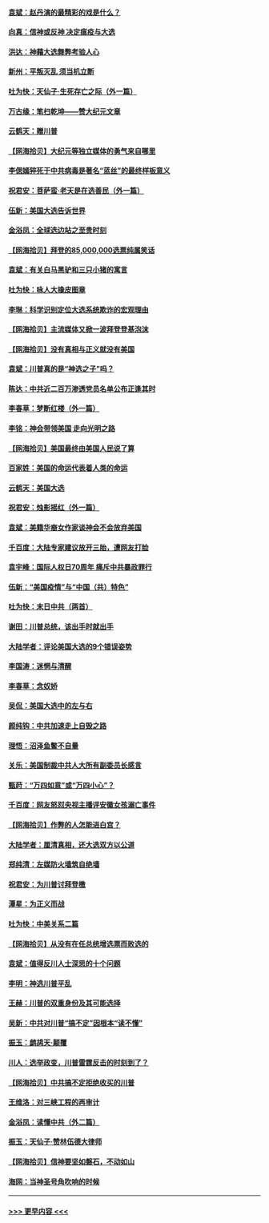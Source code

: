 #### [袁斌：赵丹演的最精彩的戏是什么？](../pages/nsc993/n12633316.md?t=12210902) 
#### [向真：信神或反神 决定瘟疫与大选](../pages/nsc993/n12632710.md?t=12210902) 
#### [洪达：神藉大选舞弊考验人心](../pages/nsc993/n12631962.md?t=12210902) 
#### [新州：平叛灭乱  须当机立断](../pages/nsc993/n12631946.md?t=12210902) 
#### [吐为快：天仙子‧生死存亡之际（外一篇）](../pages/nsc993/n12631927.md?t=12210902) 
#### [万古缘：笔扫乾坤——赞大纪元文章](../pages/nsc993/n12631922.md?t=12210902) 
#### [云鹤天：赠川普](../pages/nsc993/n12631823.md?t=12210902) 
#### [【网海拾贝】大纪元等独立媒体的勇气来自哪里](../pages/nsc993/n12629961.md?t=12210902) 
#### [李偲嫣猝死于中共病毒是著名“蓝丝”的最终样板意义](../pages/nsc993/n12628812.md?t=12210902) 
#### [祝君安：菩萨蛮·老天是在选善民（外一篇）](../pages/nsc993/n12628793.md?t=12210902) 
#### [伍新：美国大选告诉世界](../pages/nsc993/n12628768.md?t=12210902) 
#### [金浴凤：全球选边站之至贵时刻](../pages/nsc993/n12627318.md?t=12210902) 
#### [【网海拾贝】拜登的85,000,000选票纯属笑话](../pages/nsc993/n12626569.md?t=12210902) 
#### [袁斌：有关白马黑驴和三只小猪的寓言](../pages/nsc993/n12626198.md?t=12210902) 
#### [吐为快：咏人大橡皮图章](../pages/nsc993/n12624470.md?t=12210902) 
#### [李琳：科学识别定位大选系统欺诈的宏观理由](../pages/nsc993/n12624340.md?t=12210902) 
#### [【网海拾贝】主流媒体又掀一波拜登登基泡沫](../pages/nsc993/n12624000.md?t=12210902) 
#### [【网海拾贝】没有真相与正义就没有美国](../pages/nsc993/n12621885.md?t=12210902) 
#### [袁斌：川普真的是“神选之子”吗？](../pages/nsc993/n12621749.md?t=12210902) 
#### [陈达：中共近二百万渗透党员名单公布正逢其时](../pages/nsc993/n12620870.md?t=12210902) 
#### [李春草：梦断红楼（外一篇）](../pages/nsc993/n12619122.md?t=12210902) 
#### [李铭：神会带领美国 走向光明之路](../pages/nsc993/n12618584.md?t=12210902) 
#### [【网海拾贝】美国最终由美国人民说了算](../pages/nsc993/n12617255.md?t=12210902) 
#### [百家姓：美国的命运代表着人类的命运](../pages/nsc993/n12615838.md?t=12210902) 
#### [云鹤天：美国大选](../pages/nsc993/n12615994.md?t=12210902) 
#### [祝君安：烛影摇红（外一篇）](../pages/nsc993/n12615975.md?t=12210902) 
#### [袁斌：美籍华裔女作家谈神会不会放弃美国](../pages/nsc993/n12615263.md?t=12210902) 
#### [千百度：大陆专家建议放开三胎，遭网友打脸](../pages/nsc993/n12614456.md?t=12210902) 
#### [袁宇峰：国际人权日70周年 痛斥中共暴政罪行](../pages/nsc993/n12611965.md?t=12210902) 
#### [伍新：“美国疫情”与“中国（共）特色”](../pages/nsc993/n12611463.md?t=12210902) 
#### [吐为快：末日中共（两首）](../pages/nsc993/n12611461.md?t=12210902) 
#### [谢田：川普总统，该出手时就出手](../pages/nsc993/n12610905.md?t=12210902) 
#### [大陆学者：评论美国大选的9个错误姿势](../pages/nsc993/n12609586.md?t=12210902) 
#### [李国涛：迷惘与清醒](../pages/nsc993/n12607532.md?t=12210902) 
#### [李春草：念奴娇](../pages/nsc993/n12607083.md?t=12210902) 
#### [吴侃：美国大选中的左与右](../pages/nsc993/n12607054.md?t=12210902) 
#### [颜纯钩：中共加速走上自毁之路](../pages/nsc993/n12606473.md?t=12210902) 
#### [理悟：沼泽鱼鳖不自量](../pages/nsc993/n12606454.md?t=12210902) 
#### [关乐：美国制裁中共人大所有副委员长感言](../pages/nsc993/n12606442.md?t=12210902) 
#### [甄莳：“万四如意”或“万四小心”？](../pages/nsc993/n12606091.md?t=12210902) 
#### [千百度：网友怒怼央视主播评安徽女孩溺亡事件](../pages/nsc993/n12605370.md?t=12210902) 
#### [【网海拾贝】作弊的人怎能进白宫？](../pages/nsc993/n12603546.md?t=12210902) 
#### [大陆学者：厘清真相，还大选双方以公道](../pages/nsc993/n12603475.md?t=12210902) 
#### [郑纯清：左媒防火墙筑自绝墙](../pages/nsc993/n12602226.md?t=12210902) 
#### [祝君安：为川普讨拜登檄](../pages/nsc993/n12602199.md?t=12210902) 
#### [潭星：为正义而战](../pages/nsc993/n12600926.md?t=12210902) 
#### [吐为快：中美关系二篇](../pages/nsc993/n12600908.md?t=12210902) 
#### [【网海拾贝】从没有在任总统增选票而败选的](../pages/nsc993/n12600435.md?t=12210902) 
#### [袁斌：值得反川人士深思的十个问题](../pages/nsc993/n12600332.md?t=12210902) 
#### [李明：神选川普平乱](../pages/nsc993/n12599751.md?t=12210902) 
#### [王赫：川普的双重身份及其可能选择](../pages/nsc993/n12599723.md?t=12210902) 
#### [吴新：中共对川普“搞不定”因根本“读不懂”](../pages/nsc993/n12599502.md?t=12210902) 
#### [振玉：鹧鸪天‧颠覆](../pages/nsc993/n12599494.md?t=12210902) 
#### [川人：选举政变，川普雷霆反击的时刻到了？](../pages/nsc993/n12599291.md?t=12210902) 
#### [【网海拾贝】中共搞不定拒绝收买的川普](../pages/nsc993/n12598955.md?t=12210902) 
#### [王维洛：对三峡工程的再审计](../pages/nsc993/n12598436.md?t=12210902) 
#### [金浴凤：读懂中共（外二篇）](../pages/nsc993/n12597943.md?t=12210902) 
#### [振玉：天仙子‧赞林伍德大律师](../pages/nsc993/n12597929.md?t=12210902) 
#### [【网海拾贝】信神要坚如磐石，不动如山](../pages/nsc993/n12597901.md?t=12210902) 
#### [海网：当神圣号角吹响的时候](../pages/nsc993/n12595891.md?t=12210902) 

----
#### [ >>> 更早内容 <<< ](../indexes/nsc993-earlier.md)
